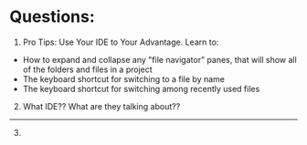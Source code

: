 # Questions:
1.  Pro Tips: Use Your IDE to Your Advantage. Learn to:
- How to expand and collapse any "file navigator" panes, that will show all of the folders and files in a project
- The keyboard shortcut for switching to a file by name
- The keyboard shortcut for switching among recently used files
2. What IDE?? What are they talking about??
---
3. 